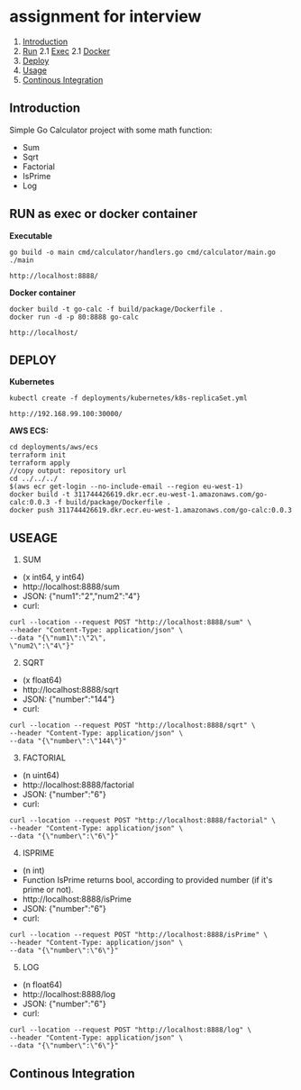 # assignment for interview

1. [Introduction](#intro) 
2. [Run](#run) 
2.1 [Exec](#run.exe) 
2.1 [Docker](#run.docker) 
3. [Deploy](#deploy) 
4. [Usage](#usage) 
5. [Continous Integration](#ci) 


## Introduction <a name="intro"></a>

Simple Go Calculator project with some math function:<a name="intro"></a> 
- Sum
- Sqrt
- Factorial
- IsPrime
- Log

## RUN as exec or docker container <a name="run"></a>

**Executable** <a name="run.exe"></a>
```
go build -o main cmd/calculator/handlers.go cmd/calculator/main.go
./main

http://localhost:8888/
```

**Docker container** <a name="run.docker"></a>
```
docker build -t go-calc -f build/package/Dockerfile .
docker run -d -p 80:8888 go-calc

http://localhost/
```

## DEPLOY <a name="deploy"></a> 

**Kubernetes**
```
kubectl create -f deployments/kubernetes/k8s-replicaSet.yml

http://192.168.99.100:30000/
```

**AWS ECS:**
```
cd deployments/aws/ecs
terraform init
terraform apply
//copy output: repository url
cd ../../../
$(aws ecr get-login --no-include-email --region eu-west-1)
docker build -t 311744426619.dkr.ecr.eu-west-1.amazonaws.com/go-calc:0.0.3 -f build/package/Dockerfile .
docker push 311744426619.dkr.ecr.eu-west-1.amazonaws.com/go-calc:0.0.3
```

## USEAGE <a name="usage"></a> 

1. SUM 
- (x int64, y int64)
- http://localhost:8888/sum
- JSON: {"num1":"2","num2":"4"}
- curl: 
```
curl --location --request POST "http://localhost:8888/sum" \
--header "Content-Type: application/json" \
--data "{\"num1\":\"2\",
\"num2\":\"4\"}"
```
2. SQRT 
- (x float64)
- http://localhost:8888/sqrt
- JSON: {"number":"144"}
- curl: 
```
curl --location --request POST "http://localhost:8888/sqrt" \
--header "Content-Type: application/json" \
--data "{\"number\":\"144\"}"
```
3. FACTORIAL 
- (n uint64)
- http://localhost:8888/factorial
- JSON: {"number":"6"}
- curl: 
```
curl --location --request POST "http://localhost:8888/factorial" \
--header "Content-Type: application/json" \
--data "{\"number\":\"6\"}"
```
4. ISPRIME 
- (n int)
- Function IsPrime returns bool, according to provided number (if it's prime or not).
- http://localhost:8888/isPrime
- JSON: {"number":"6"}
- curl: 
```
curl --location --request POST "http://localhost:8888/isPrime" \
--header "Content-Type: application/json" \
--data "{\"number\":\"6\"}"
```
5. LOG 
- (n float64)
- http://localhost:8888/log
- JSON: {"number":"6"}
- curl: 
```
curl --location --request POST "http://localhost:8888/log" \
--header "Content-Type: application/json" \
--data "{\"number\":\"6\"}"
```
## Continous Integration <a name="ci"></a> 
